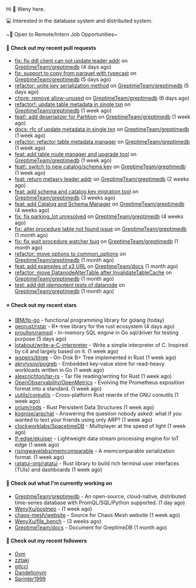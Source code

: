 Hi 👋 Weny here.

💻 Interested in the database system and distributed system.

~🍺 Open to Remote/Intern Job Opportunities~

#### 🔨 Check out my recent pull requests

- [fix: fix ddl client can not update leader addr](https://github.com/GreptimeTeam/greptimedb/pull/2205) on [GreptimeTeam/greptimedb](https://github.com/GreptimeTeam/greptimedb) (4 days ago)
- [fix: support to copy from parquet with typecast](https://github.com/GreptimeTeam/greptimedb/pull/2201) on [GreptimeTeam/greptimedb](https://github.com/GreptimeTeam/greptimedb) (5 days ago)
- [refactor: unite key serialization method](https://github.com/GreptimeTeam/greptimedb/pull/2195) on [GreptimeTeam/greptimedb](https://github.com/GreptimeTeam/greptimedb) (5 days ago)
- [chore: remove allow-unused](https://github.com/GreptimeTeam/greptimedb/pull/2184) on [GreptimeTeam/greptimedb](https://github.com/GreptimeTeam/greptimedb) (6 days ago)
- [refactor!: update table metadata in single txn](https://github.com/GreptimeTeam/greptimedb/pull/2172) on [GreptimeTeam/greptimedb](https://github.com/GreptimeTeam/greptimedb) (1 week ago)
- [feat!: add deserializer for Partition](https://github.com/GreptimeTeam/greptimedb/pull/2169) on [GreptimeTeam/greptimedb](https://github.com/GreptimeTeam/greptimedb) (1 week ago)
- [docs: rfc of update metadata in single txn](https://github.com/GreptimeTeam/greptimedb/pull/2165) on [GreptimeTeam/greptimedb](https://github.com/GreptimeTeam/greptimedb) (1 week ago)
- [refactor: refactor table metadata manager](https://github.com/GreptimeTeam/greptimedb/pull/2159) on [GreptimeTeam/greptimedb](https://github.com/GreptimeTeam/greptimedb) (1 week ago)
- [feat: add table route manager and upgrade tool](https://github.com/GreptimeTeam/greptimedb/pull/2145) on [GreptimeTeam/greptimedb](https://github.com/GreptimeTeam/greptimedb) (1 week ago)
- [feat!: switch to new catalog/schema key](https://github.com/GreptimeTeam/greptimedb/pull/2140) on [GreptimeTeam/greptimedb](https://github.com/GreptimeTeam/greptimedb) (1 week ago)
- [feat: return metasrv leader addr](https://github.com/GreptimeTeam/greptimedb/pull/2110) on [GreptimeTeam/greptimedb](https://github.com/GreptimeTeam/greptimedb) (2 weeks ago)
- [feat: add schema and catalog key migration tool](https://github.com/GreptimeTeam/greptimedb/pull/2048) on [GreptimeTeam/greptimedb](https://github.com/GreptimeTeam/greptimedb) (3 weeks ago)
- [feat: add Catalog and Schema Manager](https://github.com/GreptimeTeam/greptimedb/pull/2037) on [GreptimeTeam/greptimedb](https://github.com/GreptimeTeam/greptimedb) (4 weeks ago)
- [fix: fix parking_lot unresolved](https://github.com/GreptimeTeam/greptimedb/pull/2025) on [GreptimeTeam/greptimedb](https://github.com/GreptimeTeam/greptimedb) (4 weeks ago)
- [fix: alter procedure table not found issue](https://github.com/GreptimeTeam/greptimedb/pull/1993) on [GreptimeTeam/greptimedb](https://github.com/GreptimeTeam/greptimedb) (1 month ago)
- [fix: fix wait procedure watcher bug](https://github.com/GreptimeTeam/greptimedb/pull/1987) on [GreptimeTeam/greptimedb](https://github.com/GreptimeTeam/greptimedb) (1 month ago)
- [refactor: move options to common_options](https://github.com/GreptimeTeam/greptimedb/pull/1983) on [GreptimeTeam/greptimedb](https://github.com/GreptimeTeam/greptimedb) (1 month ago)
- [feat: add examples of s3 URL](https://github.com/GreptimeTeam/docs/pull/491) on [GreptimeTeam/docs](https://github.com/GreptimeTeam/docs) (1 month ago)
- [refactor: move DatanodeAlterTable after InvalidateTableCache](https://github.com/GreptimeTeam/greptimedb/pull/1978) on [GreptimeTeam/greptimedb](https://github.com/GreptimeTeam/greptimedb) (1 month ago)
- [test: add ddl idempotent tests of datanode](https://github.com/GreptimeTeam/greptimedb/pull/1966) on [GreptimeTeam/greptimedb](https://github.com/GreptimeTeam/greptimedb) (1 month ago)

#### ⭐ Check out my recent stars

- [IBM/fp-go](https://github.com/IBM/fp-go) - functional programming library for golang (today)
- [georust/rstar](https://github.com/georust/rstar) - R*-tree library for the rust ecosystem (4 days ago)
- [proullon/ramsql](https://github.com/proullon/ramsql) - In-memory SQL engine in Go sql/driver for testing purpose (5 days ago)
- [lotabout/write-a-C-interpreter](https://github.com/lotabout/write-a-C-interpreter) - Write a simple interpreter of C. Inspired by c4 and largely based on it. (1 week ago)
- [wspeirs/btree](https://github.com/wspeirs/btree) - On-Disk B&#43; Tree implemented in Rust (1 week ago)
- [akrylysov/pogreb](https://github.com/akrylysov/pogreb) - Embedded key-value store for read-heavy workloads written in Go (1 week ago)
- [alexcrichton/tar-rs](https://github.com/alexcrichton/tar-rs) - Tar file reading/writing for Rust (1 week ago)
- [OpenObservability/OpenMetrics](https://github.com/OpenObservability/OpenMetrics) - Evolving the Prometheus exposition format into a standard. (1 week ago)
- [uutils/coreutils](https://github.com/uutils/coreutils) - Cross-platform Rust rewrite of the GNU coreutils (1 week ago)
- [orium/rpds](https://github.com/orium/rpds) - Rust Persistent Data Structures (1 week ago)
- [kognise/arpchat](https://github.com/kognise/arpchat) - Answering the question nobody asked: what if you wanted to text your friends using only ARP? (1 week ago)
- [clockworklabs/SpacetimeDB](https://github.com/clockworklabs/SpacetimeDB) - Multiplayer at the speed of light (1 week ago)
- [lf-edge/ekuiper](https://github.com/lf-edge/ekuiper) - Lightweight data stream processing engine for IoT edge (1 week ago)
- [risingwavelabs/memcomparable](https://github.com/risingwavelabs/memcomparable) - A memcomparable serialization format. (1 week ago)
- [ratatui-org/ratatui](https://github.com/ratatui-org/ratatui) - Rust library to build rich terminal user interfaces (TUIs) and dashboards (1 week ago)

#### 👷 Check out what I'm currently working on

- [GreptimeTeam/greptimedb](https://github.com/GreptimeTeam/greptimedb) - An open-source, cloud-native, distributed time-series database with PromQL/SQL/Python supported. (1 day ago)
- [WenyXu/postneo](https://github.com/WenyXu/postneo) -  (1 week ago)
- [chaos-mesh/website](https://github.com/chaos-mesh/website) - Source for Chaos Mesh website (1 week ago)
- [WenyXu/file_bench](https://github.com/WenyXu/file_bench) -  (3 weeks ago)
- [GreptimeTeam/docs](https://github.com/GreptimeTeam/docs) - Document for GreptimeDB (1 month ago)

#### 👯 Check out my recent followers

- [0vm](https://github.com/0vm)
- [zztaki](https://github.com/zztaki)
- [gitccl](https://github.com/gitccl)
- [Dandelionym](https://github.com/Dandelionym)
- [Sprinter1999](https://github.com/Sprinter1999)


